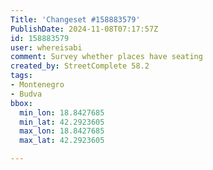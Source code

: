 ```yaml
---
Title: 'Changeset #158883579'
PublishDate: 2024-11-08T07:17:57Z
id: 158883579
user: whereisabi
comment: Survey whether places have seating
created_by: StreetComplete 58.2
tags:
- Montenegro
- Budva
bbox:
  min_lon: 18.8427685
  min_lat: 42.2923605
  max_lon: 18.8427685
  max_lat: 42.2923605

---
```

